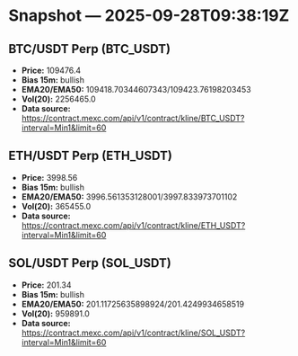 # Snapshot — 2025-09-28T09:38:19Z

## BTC/USDT Perp (BTC_USDT)
- **Price:** 109476.4
- **Bias 15m:** bullish
- **EMA20/EMA50:** 109418.70344607343/109423.76198203453
- **Vol(20):** 2256465.0
- **Data source:** https://contract.mexc.com/api/v1/contract/kline/BTC_USDT?interval=Min1&limit=60

## ETH/USDT Perp (ETH_USDT)
- **Price:** 3998.56
- **Bias 15m:** bullish
- **EMA20/EMA50:** 3996.561353128001/3997.833973701102
- **Vol(20):** 365455.0
- **Data source:** https://contract.mexc.com/api/v1/contract/kline/ETH_USDT?interval=Min1&limit=60

## SOL/USDT Perp (SOL_USDT)
- **Price:** 201.34
- **Bias 15m:** bullish
- **EMA20/EMA50:** 201.11725635898924/201.4249934658519
- **Vol(20):** 959891.0
- **Data source:** https://contract.mexc.com/api/v1/contract/kline/SOL_USDT?interval=Min1&limit=60
